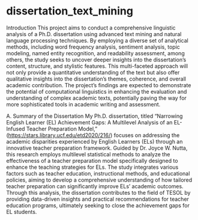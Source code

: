 # dissertation_text_mining
Introduction
This project aims to conduct a comprehensive linguistic analysis of a Ph.D. dissertation using advanced text mining and natural language processing techniques. By employing a diverse set of analytical methods, including word frequency analysis, sentiment analysis, topic modeling, named entity recognition, and readability assessment, among others, the study seeks to uncover deeper insights into the dissertation’s content, structure, and stylistic features. This multi-faceted approach will not only provide a quantitative understanding of the text but also offer qualitative insights into the dissertation’s themes, coherence, and overall academic contribution. The project’s findings are expected to demonstrate the potential of computational linguistics in enhancing the evaluation and understanding of complex academic texts, potentially paving the way for more sophisticated tools in academic writing and assessment.

A. Summary of the Dissertation
My Ph.D. dissertation, titled “Narrowing English Learner (EL) Achievement Gaps: A Multilevel Analysis of an EL-Infused Teacher Preparation Model,” (https://stars.library.ucf.edu/etd2020/216/) focuses on addressing the academic disparities experienced by English Learners (ELs) through an innovative teacher preparation framework. Guided by Dr. Joyce W. Nutta, this research employs multilevel statistical methods to analyze the effectiveness of a teacher preparation model specifically designed to enhance the teaching strategies for ELs. The study integrates various factors such as teacher education, instructional methods, and educational policies, aiming to develop a comprehensive understanding of how tailored teacher preparation can significantly improve ELs’ academic outcomes. Through this analysis, the dissertation contributes to the field of TESOL by providing data-driven insights and practical recommendations for teacher education programs, ultimately seeking to close the achievement gaps for EL students.
